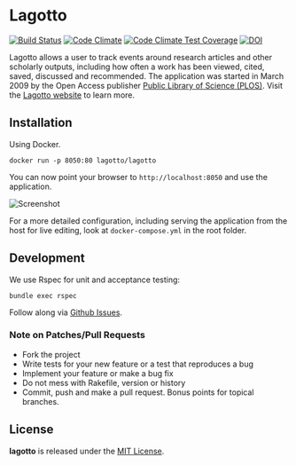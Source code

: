 # Lagotto

[![Build Status](https://travis-ci.org/lagotto/lagotto.png?branch=master)](https://travis-ci.org/lagotto/lagotto) [![Code Climate](https://codeclimate.com/github/lagotto/lagotto.png)](https://codeclimate.com/github/lagotto/lagotto) [![Code Climate Test Coverage](https://codeclimate.com/github/lagotto/lagotto/coverage.png)](https://codeclimate.com/github/lagotto/lagotto) [![DOI](https://zenodo.org/badge/doi/10.5281/zenodo.49516.svg)](http://doi.org/10.5281/zenodo.49516)

Lagotto allows a user to track events around research articles and other scholarly outputs, including how often a work has been viewed, cited, saved, discussed and recommended. The application was started in March 2009 by the Open Access publisher [Public Library of Science (PLOS)](http://www.plos.org/). Visit the [Lagotto website](http://lagotto.io) to learn more.

## Installation

Using Docker.

```
docker run -p 8050:80 lagotto/lagotto
```

You can now point your browser to `http://localhost:8050` and use the application.

![Screenshot](https://raw.githubusercontent.com/lagotto/lagotto/4-5-stable/public/images/start.png)

For a more detailed configuration, including serving the application from the host for live editing, look at `docker-compose.yml` in the root folder.

## Development

We use Rspec for unit and acceptance testing:

```
bundle exec rspec
```

Follow along via [Github Issues](https://github.com/datacite/lagotto/issues).

### Note on Patches/Pull Requests

* Fork the project
* Write tests for your new feature or a test that reproduces a bug
* Implement your feature or make a bug fix
* Do not mess with Rakefile, version or history
* Commit, push and make a pull request. Bonus points for topical branches.

## License
**lagotto** is released under the [MIT License](https://github.com/datacite/lagotto/blob/master/LICENSE).
